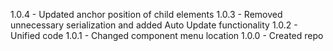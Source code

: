1.0.4 - Updated anchor position of child elements
1.0.3 - Removed unnecessary serialization and added Auto Update functionality
1.0.2 - Unified code
1.0.1 - Changed component menu location
1.0.0 - Created repo 
